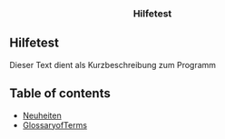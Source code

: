 <h3 align="center">Hilfetest</h3>

## Hilfetest

Dieser Text dient als Kurzbeschreibung zum Programm

## Table of contents

- [Neuheiten](Neuheiten.md)
- [GlossaryofTerms](GlossaryofTerms.md)
